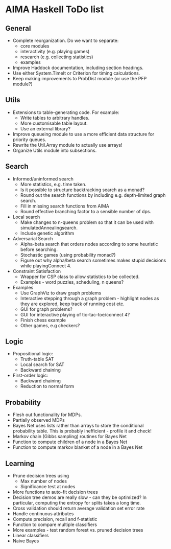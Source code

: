 # AIMA Haskell ToDo list

## General

- Complete reorganization. Do we want to separate:
  - core modules
  - interactivity (e.g. playing games)
  - research (e.g. collecting statistics)
  - examples
- Improve Haddock documentation, including section headings.
- Use either System.TimeIt or Criterion for timing calculations.
- Keep making improvements to ProbDist module (or use the PFP module?)

## Utils

- Extensions to table-generating code. For example:
  - Write tables to arbitrary handles.
  - More customisable table layout.
  - Use an external library?
- Improve queueing module to use a more efficient data structure for priority queues.
- Rewrite the Util.Array module to actually use arrays!
- Organize Utils module into subsections.

## Search

- Informed/uninformed search
  - More statistics, e.g. time taken.
  - Is it possible to structure backtracking search as a monad?
  - Round out the search functions by including e.g. depth-limited graph search.
  - Fill in missing search functions from AIMA
  - Round effective branching factor to a sensible number of dps.
- Local search
  - Make changes to n-queens problem so that it can be used with simulatedAnnealingsearch.
  - Include genetic algorithm
- Adversarial Search
  - Alpha-beta search that orders nodes according to some heuristic before searching.
  - Stochastic games (using probability monad?)
  - Figure out why alpha/beta search sometimes makes stupid decisions while playingConnect 4.
- Constraint Satisfaction
  - Wrapper for CSP class to allow statistics to be collected.
  - Examples - word puzzles, scheduling, n queens?
- Examples
  - Use GraphViz to draw graph problems
  - Interactive stepping through a graph problem - highlight nodes as they are explored, keep track of running cost etc.
  - GUI for graph problems?
  - GUI for interactive playing of tic-tac-toe/connect 4?
  - Finish chess example
  - Other games, e.g checkers?

## Logic

- Propositional logic:
  - Truth-table SAT
  - Local search for SAT
  - Backward chaining
- First-order logic:
  - Backward chaining
  - Reduction to normal form

## Probability

- Flesh out functionality for MDPs.
- Partially observed MDPs
- Bayes Net uses lists rather than arrays to store the conditional probability table. This is probably inefficient - profile it and check!
- Markov chain (Gibbs sampling) routines for Bayes Net
- Function to compute children of a node in a Bayes Net
- Function to compute markov blanket of a node in a Bayes Net

## Learning

- Prune decision trees using
  - Max number of nodes
  - Significance test at nodes
- More functions to auto-fit decision trees
- Decision tree demos are really slow - can they be optimized? In particular, computing the entropy for splits takes a long time.
- Cross validation should return average validation set error rate
- Handle continuous attributes
- Compute precision, recall and f-statistic
- Function to compare multiple classifiers
- More examples - test random forest vs. pruned decision trees
- Linear classifiers
- Naive Bayes